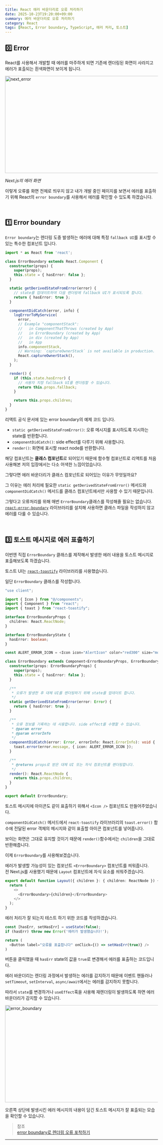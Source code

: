 ```yaml
---
title: React 에러 바운더리로 오류 처리하기
date: 2025-10-23T19:20:00+09:00
summary: 에러 바운더리로 오류 처리하기
category: React
tags: [React, Error boundary, TypeScript, 에러 처리, 토스트]
---
```


## 0️⃣ Error

React를 사용해서 개발할 때 에러를 마주하게 되면 기존에 렌더링된 화면이 사라지고 에러가 표출되는 흰색화면이 보이게 됩니다.

<img width="744" height="320" alt="next_error" src="/images/next_error.png" />

_Next.js의 에러 화면_

이렇게 오류를 화면 전체로 띄우지 않고 내가 개발 중인 페이지를 보면서 에러를 표출하기 위해
React의 `error boundary`를 사용해서 에러를 확인할 수 있도록 하겠습니다.

<br />

## 1️⃣ Error boundary

`Error boundary`는 렌더링 도중 발생하는 에러에 대해 특정 `fallback UI`를 표시할 수 있는 특수한 컴포넌트 입니다.

```typescript
import * as React from 'react';

class ErrorBoundary extends React.Component {
  constructor(props) {
    super(props);
    this.state = { hasError: false };
  }

  static getDerivedStateFromError(error) {
    // state를 업데이트하여 다음 렌더링에 fallback UI가 표시되도록 합니다.
    return { hasError: true };
  }

  componentDidCatch(error, info) {
    logErrorToMyService(
      error,
      // Example "componentStack":
      //   in ComponentThatThrows (created by App)
      //   in ErrorBoundary (created by App)
      //   in div (created by App)
      //   in App
      info.componentStack,
      // Warning: `captureOwnerStack` is not available in production.
      React.captureOwnerStack(),
    );
  }

  render() {
    if (this.state.hasError) {
      // 사용자 지정 fallback UI를 렌더링할 수 있습니다.
      return this.props.fallback;
    }

    return this.props.children;
  }
}
```

리액트 공식 문서에 있는 error boundary의 예제 코드 입니다.

- `static getDerivedStateFromError()`: 오류 메시지를 표시하도록 지시하는 state를 반환합니다.
- `componentDidCatch()`: side effect를 다루기 위해 사용합니다.
- `render()`: 화면에 표시할 react node를 반환합니다.

해당 컴포넌트는 **클래스 컴포넌트**로 되어있기 때문에 함수형 컴포넌트로 리액트를 처음 사용해본 저의 입장에서는
다소 어색한 느낌이었습니다.

그렇다면 에러 바운더리가 클래스 컴포넌트로 되어있는 이유가 무엇일까요?

그 이유는 에러 처리에 필요한 `static getDerivedStateFromError()` 메서드와 `componentDidCatch()` 메서드를 클래스 컴포넌트에서만 사용할 수 있기 때문입니다.

그렇다고 오류처리를 위해 매번 `ErrorBoundary`클래스를 작성해줄 필요는 없습니다.  
[`react-error-boundary`](https://github.com/bvaughn/react-error-boundary) 라이브러리를 설치해 사용하면 클래스 파일을 작성하지 않고 에러를 다룰 수 있습니다.

<br />

## 3️⃣ 토스트 메시지로 에러 표출하기

이번엔 직접 `ErrorBoundary` 클래스를 제작해서 발생한 에러 내용을 토스트 메시지로 표출해보도록 하겠습니다.

토스트 UI는 [`react-toastify`](https://www.npmjs.com/package/react-toastify) 라이브러리를 사용했습니다.

일단 `ErrorBoundary` 클래스를 작성합니다.

```typescript
"use client";

import { Icon } from "@/components";
import { Component } from "react";
import { toast } from "react-toastify";

interface ErrorBoundaryProps {
  children: React.ReactNode;
}

interface ErrorBoundaryState {
  hasError: boolean;
}

const ALERT_ERROR_ICON = <Icon icon="AlertIcon" color="red300" size="md" />;

class ErrorBoundary extends Component<ErrorBoundaryProps, ErrorBoundaryState> {
  constructor(props: ErrorBoundaryProps) {
    super(props);
    this.state = { hasError: false };
  }

  /**
   * 오류가 발생한 후 대체 UI를 렌더링하기 위해 state를 업데이트 합니다.
   */
  static getDerivedStateFromError(error: Error) {
    return { hasError: true };
  }

  /**
   * 오류 정보를 기록하는 데 사용합니다. side effect를 수행할 수 있습니다.
   * @param error
   * @param errorInfo
   */
  componentDidCatch(error: Error, errorInfo: React.ErrorInfo): void {
    toast.error(error.message, { icon: ALERT_ERROR_ICON });
  }

  /**
   * @returns props로 받은 대체 UI 또는 자식 컴포넌트를 렌더링합니다.
   */
  render(): React.ReactNode {
    return this.props.children;
  }
}

export default ErrorBoundary;
```

토스트 메시지에 아이콘도 같이 표출하기 위해서 `<Icon />` 컴포넌트도 만들어주었습니다.

`componentDidCatch()` 메서드에서 `react-toastify` 라이브러리의 `toast.error()` 함수에 전달된 error 객체의 메시지와
같이 표출할 아이콘 컴포넌트를 넣어줍니다.

보이는 화면은 그대로 유지할 것이기 때문에 `render()`함수에서는 `children`을 그대로 반환해줍니다.

이제 `ErrorBoundary`를 사용해보겠습니다.

에러가 발생할 가능성이 있는 컴포넌트 `<ErrorBoundary>` 컴포넌트를 씌워줍니다.  
전 Next.js를 사용했기 때문에 `Layout` 컴포넌트에 자식 요소를 씌워주겠습니다.

```typescript
export default function Layout({ children }: { children: ReactNode }) {
  return (
    <>
      <ErrorBoundary>{children}</ErrorBoundary>
    </>
  );
}
```

에러 처리가 잘 되는지 테스트 하기 위한 코드를 작성하겠습니다.

```typescript
const [hasErr, setHasErr] = useState(false);
if (hasErr) throw new Error('에러가 발생했습니다!');

return (
  <Button label="오류를 표출합니다" onClick={() => setHasErr(true)} />
)
```

버튼을 클릭했을 때 `hasErr` state의 값을 `true`로 변경해서 에러를 표출하는 코드입니다.

에러 바운더리는 렌더링 과정에서 발생하는 에러를 감지하기 때문에 이벤트 핸들러나 `setTimeout`, `setInterval`,
`async/await`에서는 에러를 감지하지 못합니다.

따라서 `state`를 변경하거나 `useEffect`훅을 사용해 재렌더링이 발생하도록 하면 에러 바운더리가 감지할 수 있습니다.

<img width="744" height="320" alt="error_boundary" src="/images/error_boundary_test2.gif" />
<br />

오른쪽 상단에 발생시킨 에러 메시지의 내용이 담긴 토스트 메시지가 잘 표출되는 모습을 확인할 수 있습니다.

> 참조  
> [error boundary로 렌더링 오류 포착하기](https://ko.react.dev/reference/react/Component#catching-rendering-errors-with-an-error-boundary)

---
